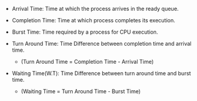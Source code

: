 
* Arrival Time:       Time at which the process arrives in the ready queue.
* Completion Time:    Time at which process completes its execution.
* Burst Time:         Time required by a process for CPU execution.
* Turn Around Time:   Time Difference between completion time and arrival time.          
	- (Turn Around Time = Completion Time - Arrival Time)

* Waiting Time(W.T): Time Difference between turn around time and burst time.
	- (Waiting Time = Turn Around Time - Burst Time)